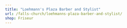 ```yaml
---
title: "Loehmann's Plaza Barber and Stylist"
url: /falls-church/loehmanns-plaza-barber-and-stylist/
shop: Friseur
---
```

